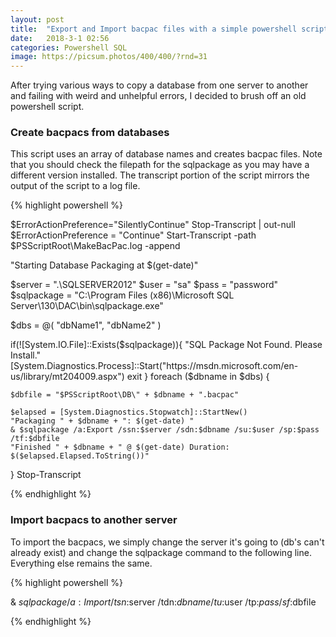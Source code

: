 ```yaml
---
layout: post
title:  "Export and Import bacpac files with a simple powershell script"
date:   2018-3-1 02:56
categories: Powershell SQL
image: https://picsum.photos/400/400/?rnd=31
---
```


After trying various ways to copy a database from one server to another and failing 
with weird and unhelpful errors, I decided to brush off an old powershell script.

### Create bacpacs from databases

This script uses an array of database names and creates bacpac files. Note that you should check the filepath 
for the sqlpackage as you may have a different version installed. The transcript portion of the script mirrors 
the output of the script to a log file.

{% highlight powershell %}

$ErrorActionPreference="SilentlyContinue"
Stop-Transcript | out-null
$ErrorActionPreference = "Continue"
Start-Transcript -path $PSScriptRoot\MakeBacPac.log -append

"Starting Database Packaging at $(get-date)"

$server = ".\SQLSERVER2012"
$user = "sa"
$pass = "password"
$sqlpackage = "C:\Program Files (x86)\Microsoft SQL Server\130\DAC\bin\sqlpackage.exe"

$dbs = @(
    "dbName1",
    "dbName2"
)

if(![System.IO.File]::Exists($sqlpackage)){
    "SQL Package Not Found. Please Install."
	[System.Diagnostics.Process]::Start("https://msdn.microsoft.com/en-us/library/mt204009.aspx")
	exit
}
foreach ($dbname in $dbs) {
  
    $dbfile = "$PSScriptRoot\DB\" + $dbname + ".bacpac"
    
    $elapsed = [System.Diagnostics.Stopwatch]::StartNew()
    "Packaging " + $dbname + ": $(get-date) "
    & $sqlpackage /a:Export /ssn:$server /sdn:$dbname /su:$user /sp:$pass /tf:$dbfile
    "Finished " + $dbname + " @ $(get-date) Duration: $($elapsed.Elapsed.ToString())"
}
Stop-Transcript

{% endhighlight %}

### Import bacpacs to another server

To import the bacpacs, we simply change the server it's going to (db's can't already exist)
and change the sqlpackage command to the following line. Everything else remains the same.

{% highlight powershell %}

& $sqlpackage /a:Import /tsn:$server /tdn:$dbname /tu:$user /tp:$pass /sf:$dbfile

{% endhighlight %}
